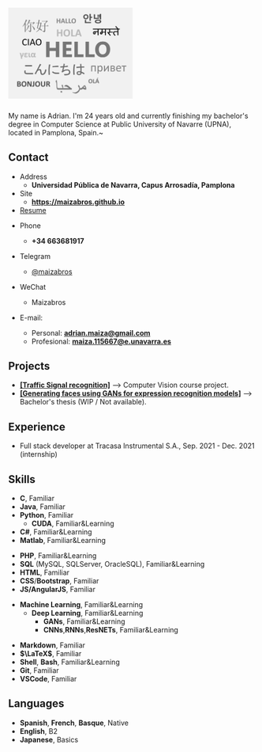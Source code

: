 # <img src=hello.png width=50%/>


My name is Adrian. I'm 24 years old and currently finishing my bachelor's degree in Computer Science at Public University of Navarre (UPNA), located in Pamplona, Spain.\~

<!-- .slide -->

## Contact

- Address
  - **Universidad Pública de Navarra, Capus Arrosadía, Pamplona**
- Site
  - **<https://maizabros.github.io>**
- [Resume](https://maizabros.github.io/resume/resume.pdf)

<!-- .slide vertical=true -->

- Phone
  - **+34 663681917**
- Telegram
  - [@maizabros](https://t.me/maizabros)

- WeChat
  - Maizabros

- E-mail:
  - Personal: **[adrian.maiza@gmail.com](mailto:adrian.maiza@gmail.com)**
  - Profesional: **[maiza.115667@e.unavarra.es](mailto:maiza.115667@e.unavarra.es)**

<!-- .slide -->

## Projects

<!-- .slide vertical=true -->

* [**[Traffic Signal recognition]**](https://github.com/maizabros/TrafficSignals) --> Computer Vision course project.
* [**[Generating faces using GANs for expression recognition models]**]() --> Bachelor's thesis (WIP / Not available). 

<!-- .slide -->

## Experience

- Full stack developer at Tracasa Instrumental S.A., Sep. 2021 - Dec. 2021 (internship)

<!-- .slide -->

## Skills

<!-- .slide vertical=true -->

- **C**, Familiar
- **Java**, Familiar
- **Python**, Familiar
  - **CUDA**, Familiar&Learning
- **C#**, Familiar&Learning
- **Matlab**, Familiar&Learning

<!-- .slide vertical=true -->

- **PHP**, Familiar&Learning
- **SQL** (MySQL, SQLServer, OracleSQL), Familiar&Learning
- **HTML**, Familiar
- **CSS**/**Bootstrap**, Familiar
- **JS/AngularJS**, Familiar

<!-- .slide vertical=true -->

* **Machine Learning**, Familiar&Learning
  * **Deep Learning**, Familiar&Learning
    * **GANs**, Familiar&Learning
    * **CNNs**,**RNNs**,**ResNETs**, Familiar&Learning

<!-- .slide vertical=true -->

- **Markdown**, Familiar
- **$\LaTeX$**, Familiar
- **Shell**, **Bash**, Familiar&Learning
- **Git**, Familiar
- **VSCode**, Familiar

## Languages

* **Spanish**, **French**, **Basque**, Native
* **English**, B2
* **Japanese**, Basics
